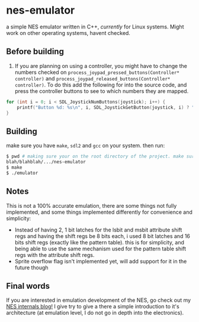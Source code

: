 # nes-emulator

a simple NES emulator written in C++, _currently_ for Linux systems.
Might work on other operating systems, havent checked.

## Before building

1. If you are planning on using a controller, you might have to change the numbers checked on `process_joypad_pressed_buttons(Controller* controller)` and `process_joypad_released_buttons(Controller* controller)`. To do this add the following for into the source code, and press the controller buttons to see to which numbers they are mapped.

```cpp
for (int i = 0; i < SDL_JoystickNumButtons(joystick); i++) {
    printf("Button %d: %s\n", i, SDL_JoystickGetButton(joystick, i) ? "pressed" : "not pressed");
}
```

## Building

make sure you have `make`, `sdl2` and `gcc` on your system.
then run:

```bash
$ pwd # making sure your on the root directory of the project. make sure `/nes-emulator` is the last directory 
blah/blahblah/.../nes-emulator
$ make
$ ./emulator
```

## Notes

This is not a 100% accurate emulation, there are some things not fully implemented, and some things implemented differently for convenience and simplicity:

- Instead of having 2, 1 bit latches for the lsbit and msbit attribute shift regs and having the shift regs be 8 bits each, i used 8 bit latches and 16 bits shift regs (exactly like the pattern table).
this is for simplicity, and being able to use the same mechanism used for the pattern table shift regs with the attribute shift regs.
- Sprite overflow flag isn't implemented yet, will add support for it in the future though

## Final words

If you are interested in emulation development of the NES, go check out my [NES internals blog!](https://roeegg2.github.io/nes-internals-blog) I give try to give a there a simple introduction to it's architecture (at emulation level, I do not go in depth into the electronics).
